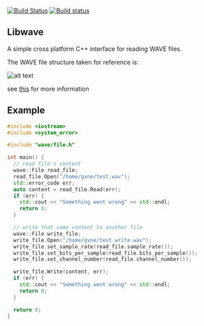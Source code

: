 [![Build Status](https://travis-ci.org/audionamix/wave.svg?branch=master)](https://travis-ci.org/audionamix/wave)
[![Build status](https://ci.appveyor.com/api/projects/status/0gja3xsvxa79kjm0?svg=true)](https://ci.appveyor.com/project/Audionamix/wave)


## Libwave
A simple cross platform C++ interface for reading WAVE files.

The WAVE file structure taken for reference is:

![alt text](http://i.stack.imgur.com/ITplE.gif)

see [this](http://stackoverflow.com/questions/13660777/c-reading-the-data-part-of-a-wav-file) for more information


## Example
~~~~~~~~~~cpp
#include <iostream>
#include <system_error>

#include "wave/file.h"

int main() {
  // read file's content
  wave::File read_file;
  read_file.Open("/home/gvne/test.wav");
  std::error_code err;
  auto content = read_file.Read(err);
  if (err) {
    std::cout << "Something went wrong" << std::endl;
    return 0;
  }

  // write that same content to another file
  wave::File write_file;
  write_file.Open("/home/gvne/test_write.wav");
  write_file.set_sample_rate(read_file.sample_rate());
  write_file.set_bits_per_sample(read_file.bits_per_sample());
  write_file.set_channel_number(read_file.channel_number());

  write_file.Write(content, err);
  if (err) {
    std::cout << "Something went wrong" << std::endl;
    return 0;
  }

  return 0;
}
~~~~~~~~~~
